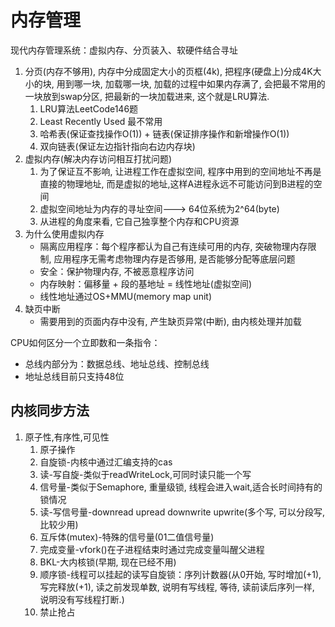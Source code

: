 # 内存管理

现代内存管理系统：虚拟内存、分页装入、软硬件结合寻址

1. 分页(内存不够用), 内存中分成固定大小的页框(4k), 把程序(硬盘上)分成4K大小的块, 用到哪一块, 加载哪一块,
加载的过程中如果内存满了, 会把最不常用的一块放到swap分区, 把最新的一块加载进来, 这个就是LRU算法.
   1. LRU算法LeetCode146题
   2. Least Recently Used 最不常用
   3. 哈希表(保证查找操作O(1)) + 链表(保证排序操作和新增操作O(1))
   4. 双向链表(保证左边指针指向右边内存块)
2. 虚拟内存(解决内存访问相互打扰问题)
   1. 为了保证互不影响, 让进程工作在虚拟空间, 程序中用到的空间地址不再是直接的物理地址, 而是虚拟的地址,这样A进程永远不可能访问到B进程的空间
   2. 虚拟空间地址为内存的寻址空间---> 64位系统为2^64(byte)
   3. 从进程的角度来看, 它自己独享整个内存和CPU资源
3. 为什么使用虚拟内存
   * 隔离应用程序：每个程序都认为自己有连续可用的内存, 突破物理内存限制, 应用程序无需考虑物理内存是否够用, 是否能够分配等底层问题
   * 安全：保护物理内存, 不被恶意程序访问
   * 内存映射：偏移量 + 段的基地址 = 线性地址(虚拟空间)
   * 线性地址通过OS+MMU(memory map unit)
4. 缺页中断
   * 需要用到的页面内存中没有, 产生缺页异常(中断), 由内核处理并加载

CPU如何区分一个立即数和一条指令：
* 总线内部分为：数据总线、地址总线、控制总线
* 地址总线目前只支持48位

## 内核同步方法

1. 原子性,有序性,可见性
   1. 原子操作
   2. 自旋锁-内核中通过汇编支持的cas
   3. 读-写自旋-类似于readWriteLock,可同时读只能一个写
   4. 信号量-类似于Semaphore, 重量级锁, 线程会进入wait,适合长时间持有的锁情况
   5. 读-写信号量-downread upread downwrite upwrite(多个写, 可以分段写, 比较少用)
   6. 互斥体(mutex)-特殊的信号量(01二值信号量)
   7. 完成变量-vfork()在子进程结束时通过完成变量叫醒父进程
   8. BKL-大内核锁(早期, 现在已经不用)
   9. 顺序锁-线程可以挂起的读写自旋锁：序列计数器(从0开始, 写时增加(+1), 写完释放(+1), 读之前发现单数, 说明有写线程, 等待, 读前读后序列一样, 说明没有写线程打断.)
   10. 禁止抢占


